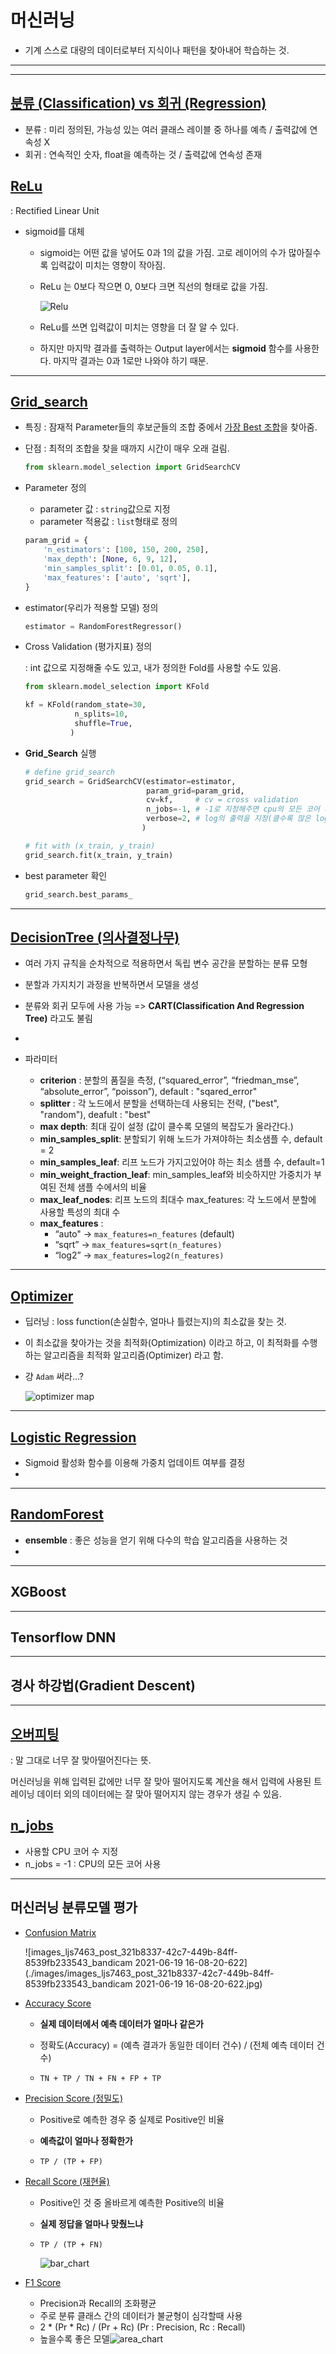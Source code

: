 # 머신러닝

- 기계 스스로 대량의 데이터로부터 지식이나 패턴을 찾아내어 학습하는 것.

---

---

## <u>분류 (Classification) vs 회귀 (Regression)</u>

- 분류 : 미리 정의된, 가능성 있는 여러 클래스 레이블 중 하나를 예측 / 출력값에 연속성 X
- 회귀 : 연속적인 숫자, float을 예측하는 것 / 출력값에 연속성 존재



## <u>ReLu</u>

: Rectified Linear Unit

- sigmoid를 대체

  - sigmoid는 어떤 값을 넣어도 0과 1의 값을 가짐. 고로 레이어의 수가 많아질수록 입력값이 미치는 영향이 작아짐.

  - ReLu 는 0보다 작으면 0, 0보다 크면 직선의 형태로 값을 가짐.

    ![Relu](./images/Relu.png)

  - ReLu를 쓰면 입력값이 미치는 영향을 더 잘 알 수 있다.

  - 하지만 마지막 결과를 출력하는 Output layer에서는 **sigmoid** 함수를 사용한다. 마지막 결과는 0과 1로만 나와야 하기 때문.

    

---

## <u>Grid_search</u>

- 특징 : 잠재적 Parameter들의 후보군들의 조합 중에서 <u>가장 Best 조합</u>을 찾아줌.

- 단점 : 최적의 조합을 찾을 때까지 시간이 매우 오래 걸림.

  ```python
  from sklearn.model_selection import GridSearchCV
  ```

- Parameter 정의 

  - parameter 값 : `string`값으로 지정
  - parameter 적용값 : `list`형태로 정의

  ```python
  param_grid = {
      'n_estimators': [100, 150, 200, 250],
      'max_depth': [None, 6, 9, 12],
      'min_samples_split': [0.01, 0.05, 0.1],
      'max_features': ['auto', 'sqrt'],
  }
  ```

- estimator(우리가 적용할 모델) 정의

  ```python
  estimator = RandomForestRegressor()
  ```

- Cross Validation (평가지표) 정의

  : int 값으로 지정해줄 수도 있고, 내가 정의한 Fold를 사용할 수도 있음.

  ```python
  from sklearn.model_selection import KFold
  
  kf = KFold(random_state=30,
             n_splits=10,
             shuffle=True,
            )
  ```

- **Grid_Search** 실행

  ```python
  # define grid_search
  grid_search = GridSearchCV(estimator=estimator, 
                             param_grid=param_grid, 
                             cv=kf, 	# cv = cross validation
                             n_jobs=-1, # -1로 지정해주면 cpu의 모든 코어 사용
                             verbose=2, # log의 출력을 지정(클수록 많은 log 출력)
                            )
  
  # fit with (x_train, y_train)
  grid_search.fit(x_train, y_train)
  ```

- best parameter 확인

  ```python
  grid_search.best_params_
  ```

---


## <u>DecisionTree (의사결정나무)</u>

- 여러 가지 규칙을 순차적으로 적용하면서 독립 변수 공간을 분할하는 분류 모형
- 분할과 가지치기 과정을 반복하면서 모델을 생성
- 분류와 회귀 모두에 사용 가능 => **CART(Classification And Regression Tree)** 라고도 불림
- 
- 파라미터

  - **criterion** : 분할의 품질을 측정, (“squared_error”, “friedman_mse”, “absolute_error”, “poisson”), default : "sqared_error"
  - **splitter** : 각 노드에서 분할을 선택하는데 사용되는 전략, ("best", "random"), deafult : "best"
  - **max depth**: 최대 깊이 설정 (값이 클수록 모델의 복잡도가 올라간다.)
  - **min_samples_split**: 분할되기 위해 노드가 가져야하는 최소샘플 수, default = 2
  - **min_samples_leaf**: 리프 노드가 가지고있어야 하는 최소 샘플 수, default=1
  - **min_weight_fraction_leaf**: min_samples_leaf와 비슷하지만 가중치가 부여된 전체 샘플 수에서의 비율 
  - **max_leaf_nodes**: 리프 노드의 최대수 max_features: 각 노드에서 분할에 사용할 특성의 최대 수
  - **max_features** : 
    - “auto" -> `max_features=n_features`  (default)
    - “sqrt” -> `max_features=sqrt(n_features)`
    - “log2” -> `max_features=log2(n_features)`

---

## <u>Optimizer</u>

- 딥러닝 : loss function(손실함수, 얼마나 틀렸는지)의 최소값을 찾는 것.

- 이 최소값을 찾아가는 것을 최적화(Optimization) 이라고 하고, 이 최적화를 수행하는 알고리즘을 최적화 알고리즘(Optimizer) 라고 함.

- 걍 `Adam` 써라...?

  ![optimizer map](img_src="https://user-images.githubusercontent.com/87963029/171528525-bd510f13-b8e4-4980-95e7-133b42c5e840.png"/)

---

## <u>Logistic Regression</u>

- Sigmoid 활성화 함수를 이용해 가중치 업데이트 여부를 결정
- 



---

## <u>RandomForest</u>

- **ensemble** : 좋은 성능을 얻기 위해 다수의 학습 알고리즘을 사용하는 것
- 





---

## XGBoost





---

## Tensorflow DNN





---

## 경사 하강법(Gradient Descent)





---

## <u>오버피팅</u>

: 말 그대로 너무 잘 맞아떨어진다는 뜻.

머신러닝을 위해 입력된 값에만 너무 잘 맞아 떨어지도록 계산을 해서 입력에 사용된 트레이닝 데이터 외의 데이터에는 잘 맞아 떨어지지 않는 경우가 생길 수 있음.



## <u>n_jobs</u>

- 사용할 CPU 코어 수 지정
- n_jobs = -1 : CPU의 모든 코어 사용

---

## 머신러닝 분류모델 평가

- <u>Confusion Matrix</u>

  ![images_ljs7463_post_321b8337-42c7-449b-84ff-8539fb233543_bandicam 2021-06-19 16-08-20-622](./images/images_ljs7463_post_321b8337-42c7-449b-84ff-8539fb233543_bandicam 2021-06-19 16-08-20-622.jpg)

  

- <u>Accuracy Score</u>

  + **실제 데이터에서 예측 데이터가 얼마나 같은가**

  + 정확도(Accuracy) = (예측 결과가 동일한 데이터 건수) / (전체 예측 데이터 건수)

  + `TN + TP / TN + FN + FP + TP`

    

- <u>Precision Score (정밀도)</u>

  + Positive로 예측한 경우 중 실제로 Positive인 비율

  + **예측값이 얼마나 정확한가**

  + `TP / (TP + FP)`

    

- <u>Recall Score (재현율)</u>

  - Positive인 것 중 올바르게 예측한 Positive의 비율 
  - **실제 정답을 얼마나 맞췄느냐**

  - `TP / (TP + FN)`

    ![bar_chart](C:\workspace\TIL\bar_chart.png)

- <u>F1 Score</u>

  - Precision과 Recall의 조화평균
  - 주로 분류 클래스 간의 데이터가 불균형이 심각할때 사용
  - 2 * (Pr * Rc) / (Pr + Rc)      (Pr : Precision, Rc : Recall)
  - 높을수록 좋은 모델![area_chart](.\images\area_chart.png)
